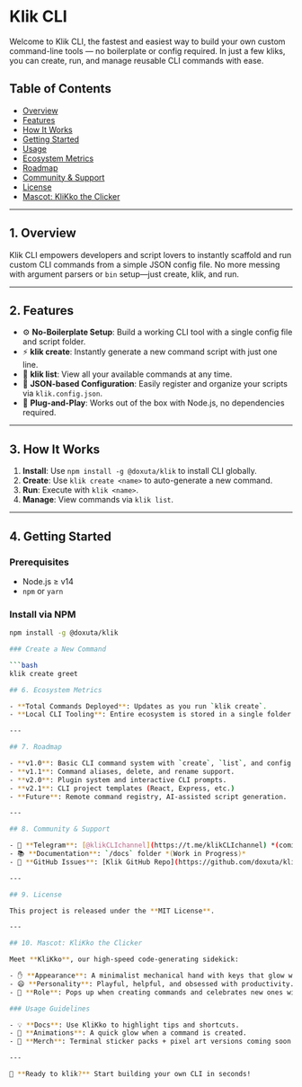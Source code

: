# Klik CLI

Welcome to Klik CLI, the fastest and easiest way to build your own custom command-line tools — no boilerplate or config required. In just a few kliks, you can create, run, and manage reusable CLI commands with ease.

## Table of Contents

- [Overview](#1-overview)
- [Features](#2-features)
- [How It Works](#3-how-it-works)
- [Getting Started](#4-getting-started)
- [Usage](#5-usage)
- [Ecosystem Metrics](#6-ecosystem-metrics)
- [Roadmap](#7-roadmap)
- [Community & Support](#8-community--support)
- [License](#9-license)
- [Mascot: KliKko the Clicker](#10-mascot-klikko-the-clicker)

---

## 1. Overview

Klik CLI empowers developers and script lovers to instantly scaffold and run custom CLI commands from a simple JSON config file. No more messing with argument parsers or `bin` setup—just create, klik, and run.

---

## 2. Features

- ⚙️ **No-Boilerplate Setup**: Build a working CLI tool with a single config file and script folder.
- ⚡ **klik create**: Instantly generate a new command script with just one line.
- 📜 **klik list**: View all your available commands at any time.
- 🔧 **JSON-based Configuration**: Easily register and organize your scripts via `klik.config.json`.
- 🚀 **Plug-and-Play**: Works out of the box with Node.js, no dependencies required.

---

## 3. How It Works

1. **Install**: Use `npm install -g @doxuta/klik` to install CLI globally.
2. **Create**: Use `klik create <name>` to auto-generate a new command.
3. **Run**: Execute with `klik <name>`.
4. **Manage**: View commands via `klik list`.

---

## 4. Getting Started

### Prerequisites

- Node.js ≥ v14  
- `npm` or `yarn`

### Install via NPM

```bash
npm install -g @doxuta/klik

### Create a New Command

```bash
klik create greet

## 6. Ecosystem Metrics

- **Total Commands Deployed**: Updates as you run `klik create`.
- **Local CLI Tooling**: Entire ecosystem is stored in a single folder.

---

## 7. Roadmap

- **v1.0**: Basic CLI command system with `create`, `list`, and config support.
- **v1.1**: Command aliases, delete, and rename support.
- **v2.0**: Plugin system and interactive CLI prompts.
- **v2.1**: CLI project templates (React, Express, etc.)
- **Future**: Remote command registry, AI-assisted script generation.

---

## 8. Community & Support

- 📢 **Telegram**: [@klikCLIchannel](https://t.me/klikCLIchannel) *(coming soon)*
- 📚 **Documentation**: `/docs` folder *(Work in Progress)*
- 🐛 **GitHub Issues**: [Klik GitHub Repo](https://github.com/doxuta/klik/issues)

---

## 9. License

This project is released under the **MIT License**.

---

## 10. Mascot: KliKko the Clicker

Meet **KliKko**, our high-speed code-generating sidekick:

- ✋ **Appearance**: A minimalist mechanical hand with keys that glow when clicked.
- 😄 **Personality**: Playful, helpful, and obsessed with productivity.
- 🧠 **Role**: Pops up when creating commands and celebrates new ones with a glow animation.

### Usage Guidelines

- 💡 **Docs**: Use KliKko to highlight tips and shortcuts.
- 🎉 **Animations**: A quick glow when a command is created.
- 🎨 **Merch**: Terminal sticker packs + pixel art versions coming soon!

---

🚀 **Ready to klik?** Start building your own CLI in seconds!